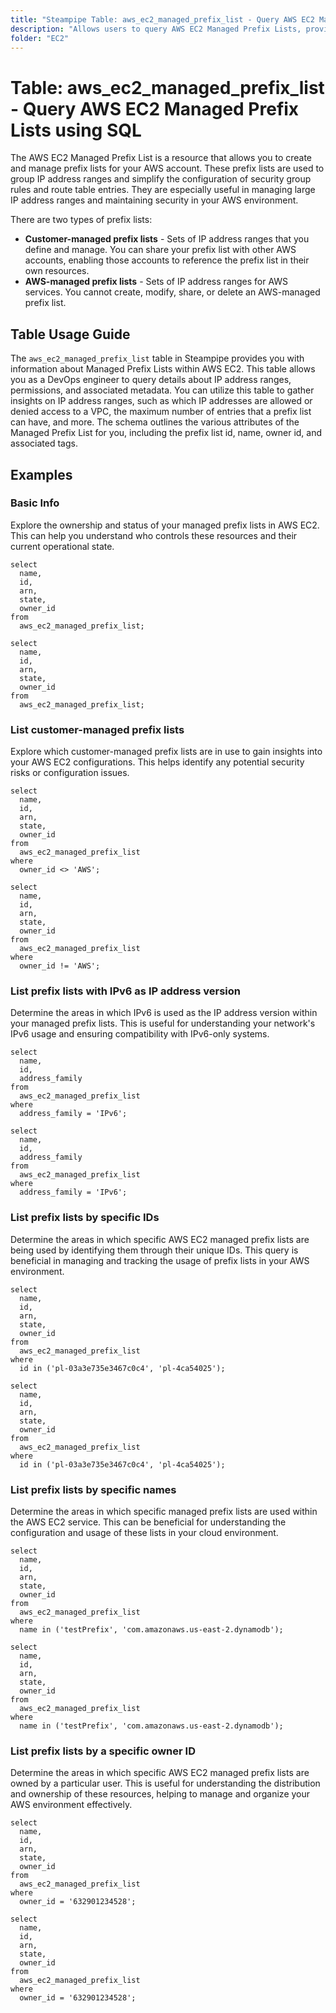 ```yaml
---
title: "Steampipe Table: aws_ec2_managed_prefix_list - Query AWS EC2 Managed Prefix Lists using SQL"
description: "Allows users to query AWS EC2 Managed Prefix Lists, providing information about IP address ranges (CIDRs), permissions, and associated metadata."
folder: "EC2"
---
```


# Table: aws_ec2_managed_prefix_list - Query AWS EC2 Managed Prefix Lists using SQL

The AWS EC2 Managed Prefix List is a resource that allows you to create and manage prefix lists for your AWS account. These prefix lists are used to group IP address ranges and simplify the configuration of security group rules and route table entries. They are especially useful in managing large IP address ranges and maintaining security in your AWS environment.

There are two types of prefix lists:

* **Customer-managed prefix lists** - Sets of IP address ranges that you define and manage. You can share your prefix list with other AWS accounts, enabling those accounts to reference the prefix list in their own resources.
* **AWS-managed prefix lists** - Sets of IP address ranges for AWS services. You cannot create, modify, share, or delete an AWS-managed prefix list.

## Table Usage Guide

The `aws_ec2_managed_prefix_list` table in Steampipe provides you with information about Managed Prefix Lists within AWS EC2. This table allows you as a DevOps engineer to query details about IP address ranges, permissions, and associated metadata. You can utilize this table to gather insights on IP address ranges, such as which IP addresses are allowed or denied access to a VPC, the maximum number of entries that a prefix list can have, and more. The schema outlines the various attributes of the Managed Prefix List for you, including the prefix list id, name, owner id, and associated tags.

## Examples

### Basic Info
Explore the ownership and status of your managed prefix lists in AWS EC2. This can help you understand who controls these resources and their current operational state.

```sql+postgres
select
  name,
  id,
  arn,
  state,
  owner_id
from
  aws_ec2_managed_prefix_list;
```

```sql+sqlite
select
  name,
  id,
  arn,
  state,
  owner_id
from
  aws_ec2_managed_prefix_list;
```

### List customer-managed prefix lists
Explore which customer-managed prefix lists are in use to gain insights into your AWS EC2 configurations. This helps identify any potential security risks or configuration issues.

```sql+postgres
select
  name,
  id,
  arn,
  state,
  owner_id
from
  aws_ec2_managed_prefix_list
where
  owner_id <> 'AWS';
```

```sql+sqlite
select
  name,
  id,
  arn,
  state,
  owner_id
from
  aws_ec2_managed_prefix_list
where
  owner_id != 'AWS';
```

### List prefix lists with IPv6 as IP address version
Determine the areas in which IPv6 is used as the IP address version within your managed prefix lists. This is useful for understanding your network's IPv6 usage and ensuring compatibility with IPv6-only systems.

```sql+postgres
select
  name,
  id,
  address_family
from
  aws_ec2_managed_prefix_list
where
  address_family = 'IPv6';
```

```sql+sqlite
select
  name,
  id,
  address_family
from
  aws_ec2_managed_prefix_list
where
  address_family = 'IPv6';
```

### List prefix lists by specific IDs
Determine the areas in which specific AWS EC2 managed prefix lists are being used by identifying them through their unique IDs. This query is beneficial in managing and tracking the usage of prefix lists in your AWS environment.

```sql+postgres
select
  name,
  id,
  arn,
  state,
  owner_id
from
  aws_ec2_managed_prefix_list
where
  id in ('pl-03a3e735e3467c0c4', 'pl-4ca54025');
```

```sql+sqlite
select
  name,
  id,
  arn,
  state,
  owner_id
from
  aws_ec2_managed_prefix_list
where
  id in ('pl-03a3e735e3467c0c4', 'pl-4ca54025');
```

### List prefix lists by specific names
Determine the areas in which specific managed prefix lists are used within the AWS EC2 service. This can be beneficial for understanding the configuration and usage of these lists in your cloud environment.

```sql+postgres
select
  name,
  id,
  arn,
  state,
  owner_id
from
  aws_ec2_managed_prefix_list
where
  name in ('testPrefix', 'com.amazonaws.us-east-2.dynamodb');
```

```sql+sqlite
select
  name,
  id,
  arn,
  state,
  owner_id
from
  aws_ec2_managed_prefix_list
where
  name in ('testPrefix', 'com.amazonaws.us-east-2.dynamodb');
```

### List prefix lists by a specific owner ID
Determine the areas in which specific AWS EC2 managed prefix lists are owned by a particular user. This is useful for understanding the distribution and ownership of these resources, helping to manage and organize your AWS environment effectively.

```sql+postgres
select
  name,
  id,
  arn,
  state,
  owner_id
from
  aws_ec2_managed_prefix_list
where
  owner_id = '632901234528';
```

```sql+sqlite
select
  name,
  id,
  arn,
  state,
  owner_id
from
  aws_ec2_managed_prefix_list
where
  owner_id = '632901234528';
```